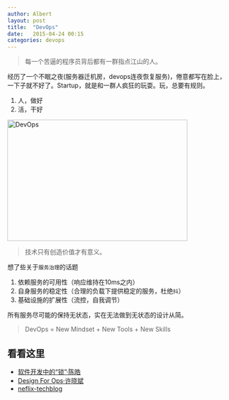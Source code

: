 ```yaml
---
author: Albert
layout: post
title:  "DevOps"
date:   2015-04-24 00:15
categories: devops
---
```


> 每一个苦逼的程序员背后都有一群指点江山的人。

经历了一个不眠之夜(服务器迁机房，devops连夜恢复服务)，倦意都写在脸上，一下子就不好了。Startup，就是和一群人疯狂的玩耍。玩，总要有规则。

1. 人，做好
2. 活，干好

<img alt="DevOps" src="http://7xidkg.com1.z0.glb.clouddn.com/devops.png" width="406" height="273"/>

> 技术只有创造价值才有意义。

想了些关于`服务治理`的话题

1. 依赖服务的可用性（响应维持在10ms之内）
2. 自身服务的稳定性（合理的负载下提供稳定的服务，杜绝`抖`）
3. 基础设施的扩展性（流控，自我调节）

所有服务尽可能的保持无状态，实在无法做到无状态的设计从简。

> DevOps = New Mindset + New Tools + New Skills

看看这里
--------

* [软件开发中的“锁”·陈皓](http://coolshell.cn/articles/11656.html)
* [Design For Ops·许晓斌](http://boolan.com/lecture/1000001090) 
* [neflix-techblog](http://techblog.netflix.com/2012/02/fault-tolerance-in-high-volume.html)
